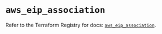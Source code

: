 # `aws_eip_association`

Refer to the Terraform Registry for docs: [`aws_eip_association`](https://registry.terraform.io/providers/hashicorp/aws/6.5.0/docs/resources/eip_association).
